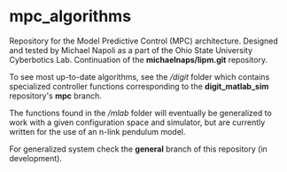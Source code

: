 # mpc_algorithms
Repository for the Model Predictive Control (MPC) architecture. 
Designed and tested by Michael Napoli as a part of the Ohio State University Cyberbotics Lab. 
Continuation of the **michaelnaps/lipm.git** repository.

To see most up-to-date algorithms, see the */digit* folder which contains specialized controller functions
corresponding to the **digit_matlab_sim** repository's **mpc** branch.

The functions found in the */mlab* folder will eventually be generalized to work with a given
configuration space and simulator, but are currently written for the use of an n-link pendulum model.

For generalized system check the **general** branch of this repository (in development).
